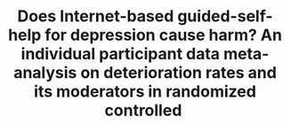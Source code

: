 --- 
abstract: '' 
authors: 
 - admin
 -  L Donkin
 -  G Andersson
 -  G Andrews
 -  T Berger
 -  P Carlbring
 -  ...
doi: '' 
featured: false 
publication: '*Psychological medicine*, 92' 
publication_short: '' 
publishDate: '2016-01-01' 
title: 'Does Internet-based guided-self-help for depression cause harm? An individual participant data meta-analysis on deterioration rates and its moderators in randomized controlled ' 
url_code: '' 
url_dataset: '' 
url_pdf: '' 
url_poster: '' 
url_project: '' 
url_slides: '' 
url_source: '' 
url_video: '' 
---
